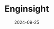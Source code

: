 ---  
layout: startup_page  
title: "Enginsight"  
id: "enginsight.com"  
permalink: "/enginsightenginsight.com09252024/"  
website: "https://enginsight.com/"  
funding_round: ""  
funding_amount: "€6M"  
investors: "UVC Partners, Carsten Maschmeyer (seed+speed fund), bm-t beteiligungsmanagement thüringen GmbH, Talanx AG, Smart Infrastructure Ventures, Brandenburg VENTURES GmbH"  
about: "Enginsight is a German cybersecurity startup that provides an all-in-one security platform tailored for SMEs. Its solution focuses on transparency and automation, proactively detecting and blocking cyberattacks to protect businesses from increasingly sophisticated threats. The platform offers threat detection, prevention, and automated vulnerability management."  
markets: "Cyber Security, Information Technology, IT Management, Penetration Testing, Software"  
hq: "Jena, Thuringia, Germany"  
founded_year: "2017"  
linkedin: "https://www.linkedin.com/company/enginsight/"  
twitter: "https://twitter.com/enginsightcom"  
instagram: ""  
facebook: "https://www.facebook.com/enginsightcom/"  
crunchbase: "https://www.crunchbase.com/organization/enginsight"  
pitchbook: ""  

date_display: "25-Sep-2024"  
date: "2024-09-25"

# SEO Optimization  
meta_title: "Enginsight -  Funding (€6M)"  
meta_description: "Enginsight, Enginsight is a German cybersecurity startup that provides an all-in-one security platform tailored for SMEs. Its solution focuses on transparency and..."  
meta_keywords: "Enginsight, Cyber Security, Information Technology, IT Management, Penetration Testing, Software,  funding"  
canonical_url: "https://startup.projectstartups.com/enginsightenginsight.com09252024/"  
---
